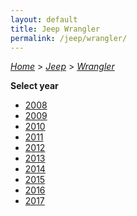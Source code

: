 ```yaml
---
layout: default
title: Jeep Wrangler
permalink: /jeep/wrangler/
---
```

[*Home*](/) > [*Jeep*](/jeep/) > [*Wrangler*](/jeep/wrangler/)

**Select year**

- [2008](/jeep/wrangler/2008/)
- [2009](/jeep/wrangler/2009/)
- [2010](/jeep/wrangler/2010/)
- [2011](/jeep/wrangler/2011/)
- [2012](/jeep/wrangler/2012/)
- [2013](/jeep/wrangler/2013/)
- [2014](/jeep/wrangler/2014/)
- [2015](/jeep/wrangler/2015/)
- [2016](/jeep/wrangler/2016/)
- [2017](/jeep/wrangler/2017/)